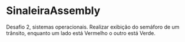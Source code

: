 # SinaleiraAssembly
Desafio 2, sistemas operacionais.
Realizar exibição do semáforo de um trânsito, enquanto um lado está Vermelho o outro está Verde.